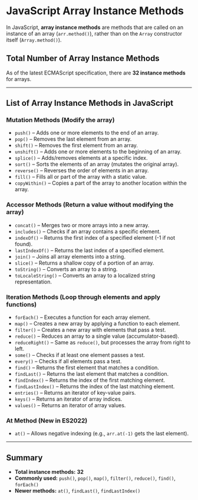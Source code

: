 # JavaScript Array Instance Methods

In JavaScript, **array instance methods** are methods that are called on an instance of an array (`arr.method()`), rather than on the `Array` constructor itself (`Array.method()`).

## Total Number of Array Instance Methods
As of the latest ECMAScript specification, there are **32 instance methods** for arrays.

---

## List of Array Instance Methods in JavaScript

### **Mutation Methods** (Modify the array)
- `push()` – Adds one or more elements to the end of an array.
- `pop()` – Removes the last element from an array.
- `shift()` – Removes the first element from an array.
- `unshift()` – Adds one or more elements to the beginning of an array.
- `splice()` – Adds/removes elements at a specific index.
- `sort()` – Sorts the elements of an array (mutates the original array).
- `reverse()` – Reverses the order of elements in an array.
- `fill()` – Fills all or part of the array with a static value.
- `copyWithin()` – Copies a part of the array to another location within the array.

### **Accessor Methods** (Return a value without modifying the array)
- `concat()` – Merges two or more arrays into a new array.
- `includes()` – Checks if an array contains a specific element.
- `indexOf()` – Returns the first index of a specified element (-1 if not found).
- `lastIndexOf()` – Returns the last index of a specified element.
- `join()` – Joins all array elements into a string.
- `slice()` – Returns a shallow copy of a portion of an array.
- `toString()` – Converts an array to a string.
- `toLocaleString()` – Converts an array to a localized string representation.

### **Iteration Methods** (Loop through elements and apply functions)
- `forEach()` – Executes a function for each array element.
- `map()` – Creates a new array by applying a function to each element.
- `filter()` – Creates a new array with elements that pass a test.
- `reduce()` – Reduces an array to a single value (accumulator-based).
- `reduceRight()` – Same as `reduce()`, but processes the array from right to left.
- `some()` – Checks if at least one element passes a test.
- `every()` – Checks if all elements pass a test.
- `find()` – Returns the first element that matches a condition.
- `findLast()` – Returns the last element that matches a condition.
- `findIndex()` – Returns the index of the first matching element.
- `findLastIndex()` – Returns the index of the last matching element.
- `entries()` – Returns an iterator of key-value pairs.
- `keys()` – Returns an iterator of array indices.
- `values()` – Returns an iterator of array values.

### **At Method (New in ES2022)**
- `at()` – Allows negative indexing (e.g., `arr.at(-1)` gets the last element).

---

## **Summary**
- **Total instance methods:** **32**
- **Commonly used:** `push()`, `pop()`, `map()`, `filter()`, `reduce()`, `find()`, `forEach()`
- **Newer methods:** `at()`, `findLast()`, `findLastIndex()`